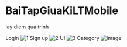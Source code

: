# BaiTapGiuaKiLTMobile
lay diem qua trinh

Login
![1](https://user-images.githubusercontent.com/56484113/115222107-91b71c00-a134-11eb-8e02-f9c41ce17077.PNG)
Sign up
![2](https://user-images.githubusercontent.com/56484113/115222132-98de2a00-a134-11eb-907f-2f4e1e5384c0.PNG)
UI
![3](https://user-images.githubusercontent.com/56484113/115222151-9f6ca180-a134-11eb-916f-db901b3e90ad.PNG)
Category
![image](https://user-images.githubusercontent.com/56484113/115464334-1ac67400-a257-11eb-91b2-365a5732041d.png)
